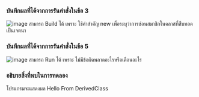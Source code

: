 ### บันทึกผลที่ได้จากการรันคำสั่งในข้อ 3
![image](https://github.com/VisawaPRO/03376836-OOP-2566-Lab-08/assets/144195555/70292466-2fa2-4d39-882d-6bf76d8ab6c8)
สามารถ Build ได้ เพราะ ใช้คำสำคัญ new เพื่อระบุว่าการซ่อนสมาชิกในคลาสที่สืบทอดเป็นเจตนา
### บันทึกผลที่ได้จากการรันคำสั่งในข้อ 5
![image](https://github.com/VisawaPRO/03376836-OOP-2566-Lab-08/assets/144195555/4af276c1-7225-4075-9eb1-3fc1307bb0fc)
สามารถ Run ได้ เพราะ ไม่มีข้อผิดพลาดอะไรหรือเตือนอะไร
### อธิบายสิ่งที่พบในการทดลอง
โปรแกรมจะแสดงผล Hello From DerivedClass





